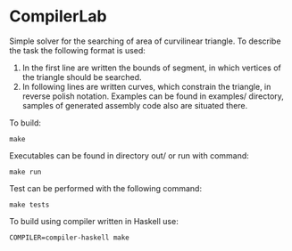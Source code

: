 # CompilerLab
Simple solver for the searching of area of curvilinear triangle. To describe the task the following format is used:
1. In the first line are written the bounds of segment, in which vertices of the triangle should be searched.
2. In following lines are written curves, which constrain the triangle, in reverse polish notation.
Examples can be found in examples/ directory, samples of generated assembly code also are situated there.

To build:
````
make
````
Executables can be found in directory out/ or run with command:
````
make run
````
Test can be performed with the following command:
````
make tests
````
To build using compiler written in Haskell use:
```
COMPILER=compiler-haskell make
```
